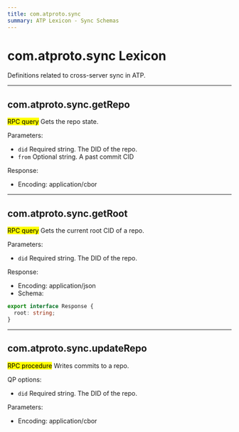 ```yaml
---
title: com.atproto.sync
summary: ATP Lexicon - Sync Schemas
---
```


# com.atproto.sync Lexicon

Definitions related to cross-server sync in ATP.

<!-- START lex generated content. Please keep comment here to allow auto update -->
<!-- DON'T EDIT THIS SECTION! INSTEAD RE-RUN lex TO UPDATE -->
---

## com.atproto.sync.getRepo

<mark>RPC query</mark> Gets the repo state.

Parameters:

- `did` Required string. The DID of the repo.
- `from` Optional string. A past commit CID

Response:

- Encoding: application/cbor

---

## com.atproto.sync.getRoot

<mark>RPC query</mark> Gets the current root CID of a repo.

Parameters:

- `did` Required string. The DID of the repo.

Response:

- Encoding: application/json
- Schema:

```typescript
export interface Response {
  root: string;
}
```

---

## com.atproto.sync.updateRepo

<mark>RPC procedure</mark> Writes commits to a repo.

QP options:

- `did` Required string. The DID of the repo.

Parameters:

- Encoding: application/cbor

<!-- END lex generated TOC please keep comment here to allow auto update -->